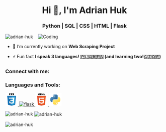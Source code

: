 
<h1 align="center">Hi 👋, I'm Adrian Huk</h1>
<h3 align="center">Python | SQL | CSS | HTML | Flask</h3>
<img align="right" alt="Coding" width="400" [src="[https://camo.githubusercontent.com/c1dcb74cc1c1835b1d716f5051499a2814c683c806b15f04b0eba492863703e9/68747470733a2f2f63646e2e6472696262626c652e636f6d2f75736572732f3733303730332f73637265656e73686f74732f363538313234332f6176656e746f2e676966](https://cdn.dribbble.com/users/1162077/screenshots/3848914/programmer.gif)">
<p align="left"> <img src="https://komarev.com/ghpvc/?username=adrian-huk&label=Profile%20views&color=0e75b6&style=plastic" alt="adrian-huk" /> </p>

- 🔭 I’m currently working on **Web Scraping Project**

- ⚡ Fun fact **I speak 3 languages! 🇵🇱🇬🇧🇪🇸 (and learning two!🇨🇿🇩🇪)**

<h3 align="left">Connect with me:</h3>
<p align="left">
</p>

<h3 align="left">Languages and Tools:</h3>
<p align="left"> <a href="https://www.w3schools.com/css/" target="_blank" rel="noreferrer"> <img src="https://raw.githubusercontent.com/devicons/devicon/master/icons/css3/css3-original-wordmark.svg" alt="css3" width="40" height="40"/> </a> <a href="https://flask.palletsprojects.com/" target="_blank" rel="noreferrer"> <img src="https://www.vectorlogo.zone/logos/pocoo_flask/pocoo_flask-icon.svg" alt="flask" width="40" height="40"/> </a> <a href="https://www.w3.org/html/" target="_blank" rel="noreferrer"> <img src="https://raw.githubusercontent.com/devicons/devicon/master/icons/html5/html5-original-wordmark.svg" alt="html5" width="40" height="40"/> </a> <a href="https://www.python.org" target="_blank" rel="noreferrer"> <img src="https://raw.githubusercontent.com/devicons/devicon/master/icons/python/python-original.svg" alt="python" width="40" height="40"/> </a> </p>

<p><img align="left" src="https://github-readme-stats.vercel.app/api/top-langs?username=adrian-huk&show_icons=true&locale=en&layout=compact" alt="adrian-huk" /></p>

<p>&nbsp;<img align="center" src="https://github-readme-stats.vercel.app/api?username=adrian-huk&show_icons=true&locale=en" alt="adrian-huk" /></p>

<p><img align="center" src="https://github-readme-streak-stats.herokuapp.com/?user=adrian-huk&" alt="adrian-huk" /></p>
